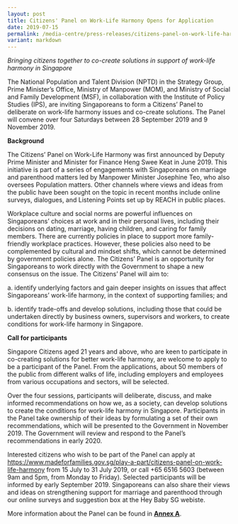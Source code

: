 ```yaml
---
layout: post
title: Citizens' Panel on Work-Life Harmony Opens for Application
date: 2019-07-15
permalink: /media-centre/press-releases/citizens-panel-on-work-life-harmony-opens-for-application/
variant: markdown
---
```

_Bringing citizens together to co-create solutions in support of work-life harmony in Singapore_

The National Population and Talent Division (NPTD) in the Strategy Group, Prime Minister’s Office, Ministry of Manpower (MOM), and Ministry of Social and Family Development (MSF), in collaboration with the Institute of Policy Studies (IPS), are inviting Singaporeans to form a Citizens’ Panel to deliberate on work-life harmony issues and co-create solutions. The Panel will convene over four Saturdays between 28 September 2019 and 9 November 2019. 

**Background**

The Citizens’ Panel on Work-Life Harmony was first announced by Deputy Prime Minister and Minister for Finance Heng Swee Keat in June 2019. This initiative is part of a series of engagements with Singaporeans on marriage and parenthood matters led by Manpower Minister Josephine Teo, who also oversees Population matters. Other channels where views and ideas from the public have been sought on the topic in recent months include online surveys, dialogues, and Listening Points set up by REACH in public places.  

Workplace culture and social norms are powerful influences on Singaporeans’ choices at work and in their personal lives, including their decisions on dating, marriage, having children, and caring for family members. There are currently policies in place to support more family-friendly workplace practices. However, these policies also need to be complemented by cultural and mindset shifts, which cannot be determined by government policies alone. The Citizens’ Panel is an opportunity for Singaporeans to work directly with the Government to shape a new consensus on the issue. The Citizens’ Panel will aim to: 

a. identify underlying factors and gain deeper insights on issues that affect Singaporeans’ work-life harmony, in the context of supporting families; and 

b. identify trade-offs and develop solutions, including those that could be undertaken directly by business owners, supervisors and workers, to create conditions for work-life harmony in Singapore.  

**Call for participants**

Singapore Citizens aged 21 years and above, who are keen to participate in co-creating solutions for better work-life harmony, are welcome to apply to be a participant of the Panel. From the applications, about 50 members of the public from different walks of life, including employers and employees from various occupations and sectors, will be selected. 

Over the four sessions, participants will deliberate, discuss, and make informed recommendations on how we, as a society, can develop solutions to create the conditions for work-life harmony in Singapore. Participants in the Panel take ownership of their ideas by formulating a set of their own recommendations, which will be presented to the Government in November 2019. The Government will review and respond to the Panel’s recommendations in early 2020. 
	
Interested citizens who wish to be part of the Panel can apply at https://www.madeforfamilies.gov.sg/play-a-part/citizens-panel-on-work-life-harmony from 15 July to 31 July 2019, or call +65 6516 5603 (between 9am and 5pm, from Monday to Friday). Selected participants will be informed by early September 2019. Singaporeans can also share their views and ideas on strengthening support for marriage and parenthood through our online surveys and suggestion box at the Hey Baby SG webiste.

More information about the Panel can be found in **[Annex A](/files/media-centre/press-releases/citizens'%20panel%20-%20annex%20a.pdf)**.